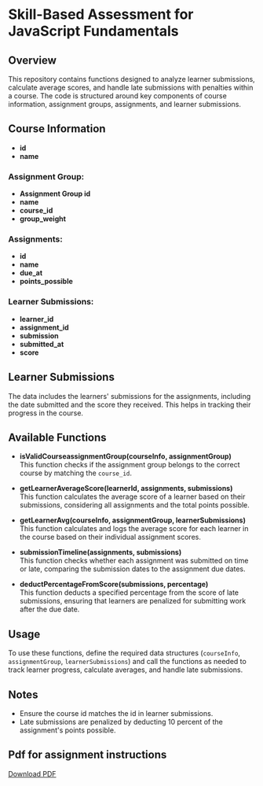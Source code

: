 # Skill-Based Assessment for JavaScript Fundamentals

## Overview

This repository contains functions designed to analyze learner submissions, calculate average scores, and handle late submissions with penalties within a course. The code is structured around key components of course information, assignment groups, assignments, and learner submissions.

## Course Information

- **id**
- **name**

### Assignment Group:

- **Assignment Group id**
- **name**
- **course_id**
- **group_weight**

### Assignments:

- **id**
- **name**
- **due_at**
- **points_possible**

### Learner Submissions:

- **learner_id**
- **assignment_id**
- **submission**
- **submitted_at**
- **score**

## Learner Submissions

The data includes the learners' submissions for the assignments, including the date submitted and the score they received. This helps in tracking their progress in the course.

## Available Functions

- **isValidCourseassignmentGroup(courseInfo, assignmentGroup)**  
  This function checks if the assignment group belongs to the correct course by matching the `course_id`.

- **getLearnerAverageScore(learnerId, assignments, submissions)**  
  This function calculates the average score of a learner based on their submissions, considering all assignments and the total points possible.

- **getLearnerAvg(courseInfo, assignmentGroup, learnerSubmissions)**  
  This function calculates and logs the average score for each learner in the course based on their individual assignment scores.

- **submissionTimeline(assignments, submissions)**  
  This function checks whether each assignment was submitted on time or late, comparing the submission dates to the assignment due dates.

- **deductPercentageFromScore(submissions, percentage)**  
  This function deducts a specified percentage from the score of late submissions, ensuring that learners are penalized for submitting work after the due date.

## Usage

To use these functions, define the required data structures (`courseInfo`, `assignmentGroup`, `learnerSubmissions`) and call the functions as needed to track learner progress, calculate averages, and handle late submissions.

## Notes

- Ensure the course id matches the id in learner submissions.
- Late submissions are penalized by deducting 10 percent of the assignment's points possible.

## Pdf for assignment instructions

[Download PDF](C:\Users\choks\Desktop\WDE2024\SBA)
